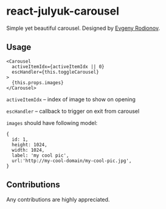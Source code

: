 # react-julyuk-carousel
Simple yet beautiful carousel. Designed by [Evgeny Rodionov](https://github.com/evgenyrodionov).

## Usage

    <Carousel
      activeItemIdx={activeItemIdx || 0}
      escHandler={this.toggleCarousel}
    >
      {this.props.images}
    </Carousel>

`activeItemIdx` – index of image to show on opening

`escHandler` – callback to trigger on exit from carousel

`images` should have following model:

    {
      id: 1,
      height: 1024,
      width: 1024,
      label: 'my cool pic',
      url:'http://my-cool-domain/my-cool-pic.jpg',
    }

## Contributions

Any contributions are highly appreciated.
